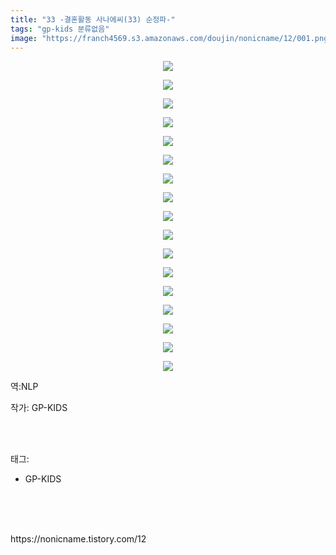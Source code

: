```yaml
---
title: "33 -결혼활동 사나에씨(33) 순정파-"
tags: "gp-kids 분류없음"
image: "https://franch4569.s3.amazonaws.com/doujin/nonicname/12/001.png"
---
```

<div class="article">
<div class="tt_article_useless_p_margin"><p style="text-align: center; clear: none; float: none;"><img src="{{ site.imgserver2 }}/nonicname/12/001.png"/></p><p style="text-align: center; clear: none; float: none;"><img src="{{ site.imgserver2 }}/nonicname/12/002.png"/></p><p style="text-align: center; clear: none; float: none;"><img src="{{ site.imgserver2 }}/nonicname/12/003.png"/></p><p style="text-align: center; clear: none; float: none;"><img src="{{ site.imgserver2 }}/nonicname/12/004.png"/></p><p style="text-align: center; clear: none; float: none;"><img src="{{ site.imgserver2 }}/nonicname/12/005.png"/></p><p style="text-align: center; clear: none; float: none;"><img src="{{ site.imgserver2 }}/nonicname/12/006.png"/></p><p style="text-align: center; clear: none; float: none;"><img src="{{ site.imgserver2 }}/nonicname/12/007.png"/></p><p style="text-align: center; clear: none; float: none;"><img src="{{ site.imgserver2 }}/nonicname/12/008.png"/></p><p style="text-align: center; clear: none; float: none;"><img src="{{ site.imgserver2 }}/nonicname/12/009.png"/></p><p style="text-align: center; clear: none; float: none;"><img src="{{ site.imgserver2 }}/nonicname/12/010.png"/></p><p style="text-align: center; clear: none; float: none;"><img src="{{ site.imgserver2 }}/nonicname/12/011.png"/></p><p style="text-align: center; clear: none; float: none;"><img src="{{ site.imgserver2 }}/nonicname/12/012.png"/></p><p style="text-align: center; clear: none; float: none;"><img src="{{ site.imgserver2 }}/nonicname/12/013.png"/></p><p style="text-align: center; clear: none; float: none;"><img src="{{ site.imgserver2 }}/nonicname/12/014.png"/></p><p style="text-align: center; clear: none; float: none;"><img src="{{ site.imgserver2 }}/nonicname/12/015.png"/></p><p style="text-align: center; clear: none; float: none;"><img src="{{ site.imgserver2 }}/nonicname/12/016.png"/></p><p style="text-align: center; clear: none; float: none;"><img src="{{ site.imgserver2 }}/nonicname/12/017.png"/></p><p>역:NLP</p></div>
<p>작가: GP-KIDS</p><br/>
</div><br/>
<div class="tagTrail">
<p>태그: </p>
<ul>
<li>GP-KIDS</li>
</ul>
</div><br/>
<div class="cb_lstcomment">
</div><br/>

<br/>
<p id="refer">https://nonicname.tistory.com/12</p>
<br/>


